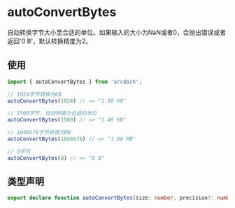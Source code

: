 # autoConvertBytes

自动转换字节大小至合适的单位。如果输入的大小为NaN或者0，会抛出错误或者返回'0 B'，默认转换精度为2。

## 使用

```typescript
import { autoConvertBytes } from 'arcdash';

// 1024字节转换为KB
autoConvertBytes(1024) // => "1.00 KB"

// 1500字节，自动转换为合适的单位
autoConvertBytes(1500) // => "1.46 KB"

// 1048576字节转换为MB
autoConvertBytes(1048576) // => "1.00 MB"

// 0字节
autoConvertBytes(0) // => "0 B"
```

## 类型声明

```typescript
export declare function autoConvertBytes(size: number, precision?: number): string;
```
